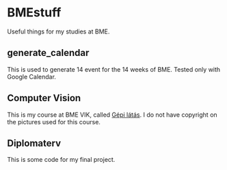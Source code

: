 # BMEstuff
Useful things for my studies at BME.

## generate_calendar
This is used to generate 14 event for the 14 weeks of BME.
Tested only with Google Calendar.

## Computer Vision
This is my course at BME VIK, called [Gépi látás](https://portal.vik.bme.hu/kepzes/targyak/VIIIM021/hu/).
I do not have copyright on the pictures used for this course.

## Diplomaterv
This is some code for my final project.